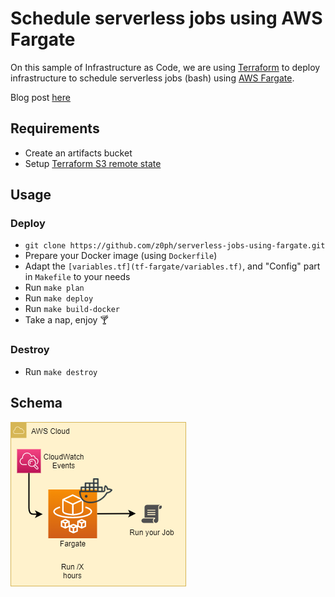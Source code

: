 # Schedule serverless jobs using AWS Fargate

On this sample of Infrastructure as Code, we are using [Terraform](https://www.terraform.io/) to deploy infrastructure to schedule serverless jobs (bash) using [AWS Fargate](https://aws.amazon.com/fargate/?nc1=h_ls).

Blog post [here](https://zoph.me/posts/2019-09-22-serverless-jobs-scheduling-using-aws-fargate/)

## Requirements

- Create an artifacts bucket
- Setup [Terraform S3 remote state](https://www.terraform.io/docs/backends/index.html)

## Usage

### Deploy

- `git clone https://github.com/z0ph/serverless-jobs-using-fargate.git`
- Prepare your Docker image (using `Dockerfile`)
- Adapt the `[variables.tf](tf-fargate/variables.tf)`, and "Config" part in `Makefile` to your needs
- Run `make plan`
- Run `make deploy`
- Run `make build-docker`
- Take a nap, enjoy :cocktail:

### Destroy

- Run `make destroy`

## Schema

![Schema](./assets/schema-fargate.png)
